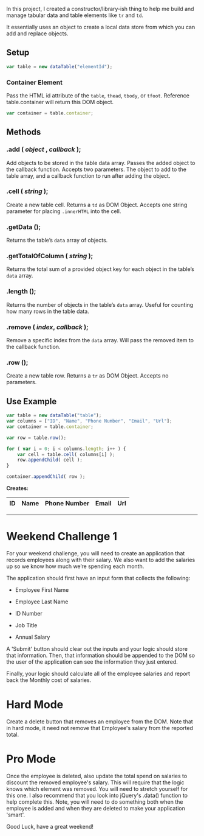 In this project, I created a constructor/library-ish thing to help me build and manage tabular data and table elements like `tr` and `td`.

It essentially uses an object to create a local data store from which you can add and replace objects.

## Setup
```js
var table = new dataTable("elementId");
```
### Container Element
Pass the HTML id attribute of the `table`, `thead`, `tbody`, or `tfoot`. Reference table.container will return this DOM object.
```js
var container = table.container;
```

## Methods
### .add ( *object* , *callback* );
Add objects to be stored in the table data array. Passes the added object to the callback function.
Accepts two parameters. The object to add to the table array, and a callback function to run after adding the object.

### .cell ( *string* );
Create a new table cell.
Returns a `td` as DOM Object. Accepts one string parameter for placing `.innerHTML` into the cell.
### .getData ();
Returns the table’s `data` array of objects.
### .getTotalOfColumn ( *string* );
Returns the total sum of a provided object key for each object in the table’s `data` array.
### .length ();
Returns the number of objects in the table’s `data` array. Useful for counting how many rows in the table data.
### .remove ( *index*, *callback* );
Remove a specific index from the `data` array. Will pass the removed item to the callback function.
### .row ();
Create a new table row.
Returns a `tr` as DOM Object. Accepts no parameters.

## Use Example
```js
var table = new dataTable("table");
var columns = ["ID", "Name", "Phone Number", "Email", "Url"];
var container = table.container;

var row = table.row();

for ( var i = 0; i < columns.length; i++ ) {
    var cell = table.cell( columns[i] );
    row.appendChild( cell );
}

container.appendChild( row );
```
**Creates:**

| ID            | Name          | Phone Number | Email | Url  |
| ------------- |:------------- | ------------ | ----- | ---- |

---

# Weekend Challenge 1
For your weekend challenge, you will need to create an application that records employees along with their salary. We also want to add the salaries up so we know how much we’re spending each month.

The application should first have an input form that collects the following:

* Employee First Name

* Employee Last Name

* ID Number

* Job Title

* Annual Salary

A 'Submit' button should clear out the inputs and your logic should store that information. Then, that information should be appended to the DOM so the user of the application can see the information they just entered.

Finally, your logic should calculate all of the employee salaries and report back the Monthly cost of salaries.

# Hard Mode
Create a delete button that removes an employee from the DOM. Note that in hard mode, it need not remove that Employee's salary from the reported total.

# Pro Mode
Once the employee is deleted, also update the total spend on salaries to discount the removed employee's salary. This will require that the logic knows which element was removed. You will need to stretch yourself for this one. I also recommend that you look into jQuery's .data() function to help complete this. Note, you will need to do something both when the employee is added and when they are deleted to make your application 'smart'.

Good Luck, have a great weekend!
